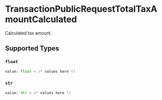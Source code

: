 # TransactionPublicRequestTotalTaxAmountCalculated

Calculated tax amount.


## Supported Types

### `float`

```python
value: float = /* values here */
```

### `str`

```python
value: str = /* values here */
```

